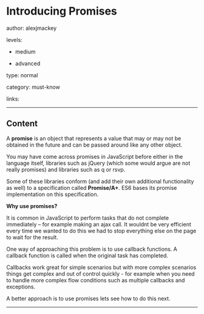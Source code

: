 # Introducing Promises
author: alexjmackey

levels:

  - medium

  - advanced

type: normal

category: must-know

links:

---
## Content

A **promise** is an object that represents a value that may or may not be obtained in the future and can be passed around like any other object.

You may have come across promises in JavaScript before either in the language itself, libraries such as jQuery (which some would argue are not really promises) and libraries such as q or rsvp.

Some of these libraries conform (and add their own additional functionality as well) to a specification called **Promise/A+**. ES6 bases its promise implementation on this specification.

**Why use promises?**

It is common in JavaScript to perform tasks that do not complete immediately – for example making an ajax call. It wouldnt be very efficient every time we wanted to do this we had to stop everything else on the page to wait for the result.

One way of approaching this problem is to use callback functions. A callback function is called when the original task has completed.

Callbacks work great for simple scenarios but with more complex scenarios things get complex and out of control quickly - for example when you need to handle more complex flow conditions such as multiple callbacks and exceptions.

A better approach is to use promises lets see how to do this next.

---
